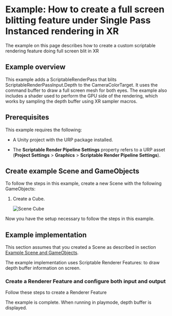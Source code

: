 # Example: How to create a full screen blitting feature under Single Pass Instanced rendering in XR

The example on this page describes how to create a custom scriptable rendering feature doing full screen blit in XR

## Example overview

This example adds a ScriptableRenderPass that blits ScriptableRenderPassInput.Depth to the CameraColorTarget. It uses the command buffer to draw a full screen mesh for both eyes.
The example also includes a shader used to perform the GPU side of the rendering, which works by sampling the depth buffer using XR sampler macros. 

## Prerequisites

This example requires the following:

* A Unity project with the URP package installed.

* The **Scriptable Render Pipeline Settings** property refers to a URP asset (**Project Settings** > **Graphics** > **Scriptable Render Pipeline Settings**).

## Create example Scene and GameObjects<a name="example-objects"></a>

To follow the steps in this example, create a new Scene with the following GameObjects:

1. Create a Cube. 

    ![Scene Cube](../Images/how-to-blit-in-xr/rendobj-cube.png)

Now you have the setup necessary to follow the steps in this example.

## Example implementation

This section assumes that you created a Scene as described in section [Example Scene and GameObjects](#example-objects).

The example implementation uses Scriptable Renderer Features: to draw depth buffer information on screen.

### Create a Renderer Feature and configure both input and output

Follow these steps to create a Renderer Feature

The example is complete. When running in playmode, depth buffer is displayed.